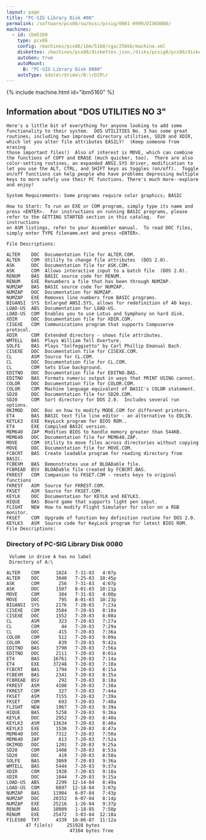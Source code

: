 ```yaml
---
layout: page
title: "PC-SIG Library Disk #80"
permalink: /software/pcx86/sw/misc/pcsig/0001-0999/DISK0080/
machines:
  - id: ibm5160
    type: pcx86
    config: /machines/pcx86/ibm/5160/cga/256kb/machine.xml
    diskettes: /machines/pcx86/diskettes.json,/disks/pcsig0/pcx86/diskettes.json
    autoGen: true
    autoMount:
      B: "PC-SIG Library Disk 0080"
    autoType: $date\r$time\rB:\rDIR\r
---
```


{% include machine.html id="ibm5160" %}

## Information about "DOS UTILITIES NO 3"

    Here's a little bit of everything for anyone looking to add some
    functionality to their system.  DOS UTILITIES No. 3 has some great
    routines; including two improved directory utilities, SD20 and XDIR,
    which let you alter file attributes EASILY!  (Keep someone from erasing
    those important files!)  Also of interest is MOVE, which can combine
    the functions of COPY and ERASE (much quicker, too).  There are also
    color-setting routines, an expanded ANSI.SYS driver, modification to
    let you use the ALT, CTRL, and SHIFT keys as toggles (on/off).  Toggle
    on/off functions can help people who have problems depressing multiple
    keys to more safely use their PC functions. There's much more--explore
    and enjoy!
    
    System Requirements: Some programs require color graphics; BASIC
    
    How to Start: To run an EXE or COM program, simply type its name and
    press <ENTER>.  For instructions on running BASIC programs, please
    refer to the GETTING STARTED section in this catalog.  For instructions
    on ASM listings, refer to your Assembler manual.  To read DOC files,
    simply enter TYPE filename.ext and press <ENTER>.
    
    File Descriptions:
    
    ALTER    DOC  Documentation file for ALTER.COM.
    ALTER    COM  Utility to change file attributes  (DOS 2.0).
    ASK      DOC  Documentation file for ASK.COM.
    ASK      COM  Allows interactive input to a batch file  (DOS 2.0).
    RENUM    BAS  BASIC source code for RENUM.
    RENUM    EXE  Renumbers a file that has been through NUMZAP.
    NUMZAP   BAS  BASIC source code for NUMZAP.
    NUMZAP   DOC  Documentation for NUMZAP.
    NUMZAP   EXE  Removes line numbers from BASIC programs.
    BIGANSI  SYS  Enlarged ANSI.SYS, allows for redefinition of 40 keys.
    LOAD-US  ABS  Documentation for LOAD-US.
    LOAD-US  COM  Enables you to use Lotus and Symphony on hard disk.
    XDIR     DOC  Documentation file for XDIR.COM.
    CISEXE   COM  Communications program that supports Compuserve protocol.
    XDIR     COM  Extended directory - shows file attributes.
    WMTELL   BAS  Plays William Tell Overture.
    SOLFE    BAS  Plays "Solfeggietto" by Carl Phillip Emanual Bach.
    CISEXE   DOC  Documentation file for CISEXE.COM.
    CL       ASM  Source for CL.COM.
    CL       DOC  Documentation file for CL.COM.
    CL       COM  Sets blue background.
    EDITNO   DOC  Documentation file for EDITNO.BAS.
    EDITNO   BAS  Formats numeric output in ways that PRINT USING cannot.
    COLOR    DOC  Documentation file for COLOR.COM.
    COLOR    COM  Machine language equivalent of BASIC's COLOR statement.
    SD20     DOC  Documentation file for SD20.COM.
    SD20     COM  Sort directory for DOS 2.0.  Includes several run options.
    OKIMOD   DOC  Doc on how to modify MODE.COM for different printers.
    ET4      BAS  BASIC text file line editor - an alternative to EDLIN.
    KEYLK3   EXE  KeyLock program for BIOS ROM..
    ET4      EXE  Compiled BASIC version.
    MEM640   ZAP  Modifies BIOS to handle memory greater than 544KB.
    MEM640   DOC  Documentation file for MEM640.ZAP.
    MOVE     COM  Utility to move files across directories without copying
    MOVE     DOC  Documentation file for MOVE.COM.
    FCBCRT   BAS  Create loadable program for reading directory from BASIC.
    FCBEXM   BAS  Demonstrates use of BLOADable file.
    FCBREAD  BSV  BLOADable file created by FCBCRT.BAS.
    FKREST   COM  Companion to FKSET.COM - resets keys to original functions
    FKREST   ASM  Source for FKREST.COM.
    FKSET    ASM  Source for FKSET.COM.
    KEYLK    DOC  Documentation for KEYLK and KEYLK3.
    HIQUE    BAS  Board game that supports light pen input.
    FLIGHT   NEW  How to modify Flight Simulator for color on a RGB monitor.
    FKSET    COM  Upgrade of function key definition routine for DOS 2.0.
    KEYLK3   ASM  Source code for KeyLock program for latest BIOS ROM.
    File Descriptions:

### Directory of PC-SIG Library Disk 0080

     Volume in drive A has no label
     Directory of A:\

    ALTER    COM      1024   7-31-83   4:07p
    ALTER    DOC      3840   7-25-83  10:45p
    ASK      COM       256   7-31-83   4:07p
    ASK      DOC      1507   8-01-83  10:21p
    MOVE     COM       384   7-31-83   4:08p
    MOVE     DOC       795   8-01-83  10:23p
    BIGANSI  SYS      2176   7-20-83   7:23a
    CISEXE   COM      3584   7-20-83   8:10a
    CISEXE   DOC      1552   7-20-83   8:08a
    CL       ASM       323   7-20-83   7:27a
    CL       COM        44   7-20-83   7:29a
    CL       DOC       415   7-20-83   7:36a
    COLOR    COM       512   7-20-83   9:09a
    COLOR    DOC       839   7-20-83   9:42a
    EDITNO   BAS      3790   7-20-83   7:56a
    EDITNO   DOC      2111   7-20-83   8:01a
    ET4      BAS     16761   7-20-83   7:14a
    ET4      EXE     37248   7-20-83   7:10a
    FCBCRT   BAS      1794   7-20-83   8:15a
    FCBEXM   BAS      2341   7-20-83   8:35a
    FCBREAD  BSV       292   7-20-83   8:18a
    FKREST   ASM      4100   7-20-83   7:38a
    FKREST   COM       327   7-20-83   7:44a
    FKSET    ASM      7155   7-20-83   7:39a
    FKSET    COM       693   7-20-83   7:40a
    FLIGHT   NEW      1967   7-20-83   9:39a
    HIQUE    BAS      5258   7-20-83   9:36a
    KEYLK    DOC      2952   7-20-83   8:40a
    KEYLK3   ASM     13634   7-20-83   8:40a
    KEYLK3   EXE      1536   7-20-83   8:47a
    MEM640   DOC      7312   7-20-83   7:50a
    MEM640   ZAP       813   7-20-83   7:52a
    OKIMOD   DOC      1201   7-20-83   9:25a
    SD20     COM      1408   7-20-83   8:53a
    SD20     DOC       419   7-20-83   8:50a
    SOLFE    BAS      3869   7-20-83   9:36a
    WMTELL   BAS      5444   7-20-83   9:37a
    XDIR     COM      1920   7-20-83   9:18a
    XDIR     DOC      1844   7-20-83   9:15a
    LOAD-US  ABS      2299  12-14-84   8:49a
    LOAD-US  COM      8897  12-18-84   3:07p
    NUMZAP   BAS     11904   6-07-84   7:43p
    NUMZAP   DOC     20352   6-07-84   8:14p
    NUMZAP   EXE     25216   1-26-84   9:37p
    RENUM    BAS     10009   1-18-85   7:58p
    RENUM    EXE     25472   3-03-84  12:18a
    FILES80  TXT      4339  10-06-87  11:12a
           47 file(s)     251928 bytes
                           47104 bytes free
